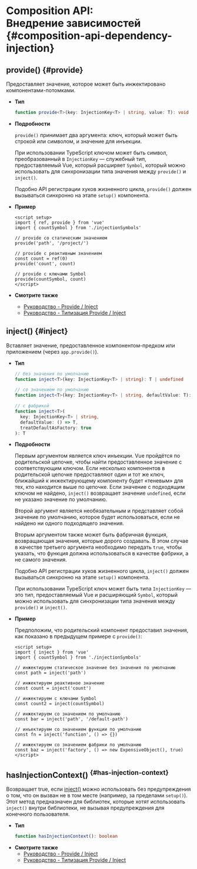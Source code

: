 # Composition API: <br>Внедрение зависимостей {#composition-api-dependency-injection}

## provide() {#provide}

Предоставляет значение, которое может быть инжектировано компонентами-потомками.

- **Тип**

  ```ts
  function provide<T>(key: InjectionKey<T> | string, value: T): void
  ```

- **Подробности**

  `provide()` принимает два аргумента: ключ, который может быть строкой или символом, и значение для инъекции.

  При использовании TypeScript ключом может быть символ, преобразованный в `InjectionKey` — служебный тип, предоставляемый Vue, который расширяет `Symbol`, который можно использовать для синхронизации типа значения между `provide()` и `inject()`.

  Подобно API регистрации хуков жизненного цикла, `provide()` должен вызываться синхронно на этапе `setup()` компонента.

- **Пример**

  ```vue
  <script setup>
  import { ref, provide } from 'vue'
  import { countSymbol } from './injectionSymbols'

  // provide со статическим значением
  provide('path', '/project/')

  // provide с реактивным значением
  const count = ref(0)
  provide('count', count)

  // provide с ключами Symbol
  provide(countSymbol, count)
  </script>
  ```

- **Смотрите также**
  - [Руководство - Provide / Inject](/guide/components/provide-inject)
  - [Руководство - Типизация Provide / Inject](/guide/typescript/composition-api#typing-provide-inject) <sup class="vt-badge ts" />

## inject() {#inject}

Вставляет значение, предоставленное компонентом-предком или приложением (через `app.provide()`).

- **Тип**

  ```ts
  // без значения по умолчанию
  function inject<T>(key: InjectionKey<T> | string): T | undefined

  // со значением по умолчанию
  function inject<T>(key: InjectionKey<T> | string, defaultValue: T): T

  // с фабрикой
  function inject<T>(
    key: InjectionKey<T> | string,
    defaultValue: () => T,
    treatDefaultAsFactory: true
  ): T
  ```

- **Подробности**

  Первым аргументом является ключ инъекции. Vue пройдётся по родительской цепочке, чтобы найти предоставленное значение с соответствующим ключом. Если несколько компонентов в родительской цепочке предоставляют один и тот же ключ, ближайший к инжектирующему компоненту будет «теневым» для тех, кто находится выше по цепочке. Если значение с подходящим ключом не найдено, `inject()` возвращает значение `undefined`, если не указано значение по умолчанию.

  Второй аргумент является необязательным и представляет собой значение по умолчанию, которое будет использоваться, если не найдено ни одного подходящего значения.

  Вторым аргументом также может быть фабричная функция, возвращающая значения, которые дорого создавать. В этом случае в качестве третьего аргумента необходимо передать `true`, чтобы указать, что функция должна использоваться в качестве фабрики, а не самого значения.

  Подобно API регистрации хуков жизненного цикла, `inject()` должен вызываться синхронно на этапе `setup()` компонента.

  При использовании TypeScript ключ может быть типа `InjectionKey` — это тип, предоставляемый Vue и расширяющий `Symbol`, который можно использовать для синхронизации типа значения между `provide()` и `inject()`.

- **Пример**

  Предположим, что родительский компонент предоставил значения, как показано в предыдущем примере с `provide()`:

  ```vue
  <script setup>
  import { inject } from 'vue'
  import { countSymbol } from './injectionSymbols'

  // инжектируем статическое значение без значения по умолчанию
  const path = inject('path')

  // инжектируем реактивное значение
  const count = inject('count')

  // инжектируем с ключами Symbol
  const count2 = inject(countSymbol)

  // инжектируем со значением по умолчанию
  const bar = inject('path', '/default-path')

  // инъектируем со значением функции по умолчанию
  const fn = inject('function', () => {})

  // инжектируем со значением фабрики по умолчанию
  const baz = inject('factory', () => new ExpensiveObject(), true)
  </script>
  ```

## hasInjectionContext() <sup class="vt-badge" data-text="3.3+" /> {#has-injection-context}

Возвращает true, если [inject()](#inject) можно использовать без предупреждения о том, что он вызван не в том месте (например, за пределами `setup()`). Этот метод предназначен для библиотек, которые хотят использовать `inject()` внутри библиотеки, не вызывая предупреждения для конечного пользователя.

- **Тип**

  ```ts
  function hasInjectionContext(): boolean
  ```

* **Смотрите также**
  - [Руководство - Provide / Inject](/guide/components/provide-inject)
  - [Руководство - Типизация Provide / Inject](/guide/typescript/composition-api#typing-provide-inject) <sup class="vt-badge ts" />
